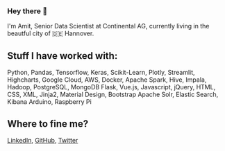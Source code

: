 ### Hey there 👋

I'm Amit, Senior Data Scientist at Continental AG, currently living in the beautful city of :de: Hannover.

## Stuff I have worked with:
Python, Pandas, Tensorflow, Keras, Scikit-Learn, Plotly, Streamlit, Highcharts,
Google Cloud, AWS, Docker, Apache Spark, Hive, Impala, Hadoop, PostgreSQL, MongoDB
Flask, Vue.js, Javascript, jQuery, HTML, CSS, XML, Jinja2, Material Design, Bootstrap
Apache Solr, Elastic Search, Kibana 
Arduino, Raspberry Pi

## Where to fine me?
<a href="https://www.linkedin.com/in/exploreamittyagi/" target="_blank">LinkedIn</a>, 
<a href="https://github.com/luhgit" target="_blank">GitHub</a>, 
<a href="https://twitter.com/amit_tyagi" target="_blank">Twitter</a>
